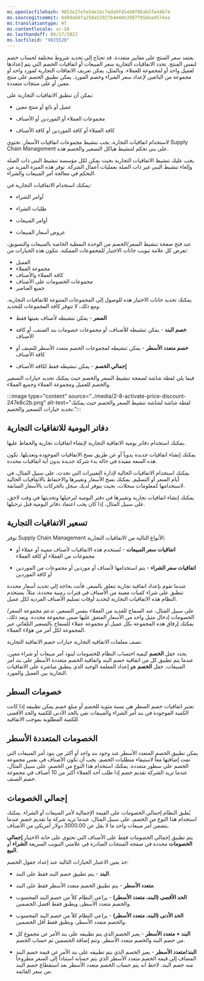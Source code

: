```yaml
---
ms.openlocfilehash: 9853e27efe54e1bc7eda9fd1448f06ab5fe44674
ms.sourcegitcommit: 6d89a68fa258a52927b444de3507785dead574ea
ms.translationtype: HT
ms.contentlocale: ar-SA
ms.lasthandoff: 06/17/2022
ms.locfileid: "9025520"
---
```

يعتمد سعر المنتج على معايير متعددة. قد تحتاج إلى تحديد شروط مختلفة لحساب خصم لنفس المنتج. تحدد الاتفاقيات التجارية سعر المبيعات أو اتفاقيات الخصم التي يتم إعدادها لعميل واحد أو لمجموعة للعملاء. وبالمثل، يمكن تعريف الاتفاقات التجارية لمورد واحد أو مجموعة من البائعين لإعداد سعر الشراء وخصم المورد. يمكن تطبيق الخصم على منتج معين أو على منتجات متعددة. 

يمكن أن تنطبق الاتفاقيات التجارية على:

- عميل أو بائع أو منتج معين

- مجموعات العملاء أو الموردين أو الأصناف

- كافة العملاء أو كافة الموردين أو كافة الأصناف

لاستخدام اتفاقيات التجارة، يجب تنشيط مجموعات اتفاقيات الأسعار. تحتوي Supply Chain Management على بنى تحكم لتنشيط هياكل التسعير والخصم هذه.

يجب عليك تنشيط الاتفاقيات التجارية بحيث يمكن لكل مؤسسة تنشيط البنى ذات الصلة وإلغاء تنشيط البنى غير ذات الصلة بعمليات أعمال الشركة. توفر هذه الميزة المزيد من التحكم في معالجة أمر المبيعات والشراء.

يمكنك استخدام الاتفاقيات التجارية في:

- أوامر الشراء

- طلبات الشراء

- أوامر المبيعات

- عروض أسعار المبيعات

عند فتح صفحة تنشيط السعر/الخصم من الوحدة النمطية الخاصة بالمبيعات والتسويق، تعرض كل علامة تبويب خانات الاختيار للمجموعات الممكنة. تتكون هذه الخيارات من:
 - العميل
 - مجموعة العملاء
 - كافة العملاء والأصناف
 - مجموعات الخصومات على الأصناف
 - جميع العناصر

يمكنك تحديد خانات الاختيار هذه للوصول إلى المجموعات المتنوعة للاتفاقيات التجارية. ومع ذلك، لا تتوفر كافة المجموعات للتحديد. 

- **السعر** - يمكن تنشيطه لأصناف بعينها فقط

- **خصم البند** - يمكن تنشيطه للأصناف، أو مجموعات خصومات بند الصنف، أو كافة الأصناف

- **خصم متعدد الأسطر** - يمكن تنشيطه لمجموعات الخصم متعدد الأسطر للصنف أو كافة الأصناف

- **إجمالي الخصم** - يمكن تنشيطه فقط لكافة الأصناف

فيما يلي لقطة شاشة لصفحة تنشيط السعر والخصم حيث يمكنك تحديد خيارات التسعير والخصم للعميل ومجموعة العملاء وجميع العملاء.

:::image type="content" source="../media/2-8-activate-price-discount-247e8c2b.png" alt-text="لقطة شاشة لشاشة تنشيط السعر والخصم حيث يمكنك تحديد خيارات التسعير والخصم.":::


## <a name="trade-agreement-journals"></a>دفاتر اليومية للاتفاقيات التجارية

يمكنك استخدام دفاتر يومية الاتفاقية التجارية لإنشاء اتفاقيات تجارية والحفاظ عليها.

يمكنك إنشاء اتفاقيات جديدة يدوياً أو عن طريق نسخ الاتفاقيات الموجودة وتعديلها. تكون هذه السعة مفيدة في حالة بدء شركة جديدة بدون أية اتفاقيات محددة. 

يمكنك استخدام الاتفاقيات الحالية لإدارة التغييرات التي تحدث، على سبيل المثال، في أيام السعر أو التسليم. يمكنك نسخ الأسعار وتغييرها والاحتفاظ بالاتفاقيات الحالية لاستخدامها كمعلومات سجلات، بحيث يتوفر لديك سجل بالحركات بالأسعار السابقة.

يمكنك إنشاء اتفاقيات تجارية وتغييرها في دفتر اليومية لترحيلها وتحديثها في وقت لاحق، على سبيل المثال، إذا كان يجب اعتماد دفاتر اليومية قبل ترحيلها.

## <a name="trade-agreement-pricing"></a>تسعير الاتفاقيات التجارية

توفر Supply Chain Management الأنواع التالية من الاتفاقيات التجارية:

- **اتفاقيات سعر المبيعات** - تُستخدم هذه الاتفاقيات لأصناف معينة أو عملاء أو مجموعات من العملاء أو كافة العملاء

- **اتفاقيات سعر الشراء** - يتم استخدامها لأصناف أو موردين أو مجموعات من الموردين أو كافة الموردين

عندما تقوم بإعداد اتفاقية تجارية تتعلق بالسعر، فأنت بحاجة إلى تحديد أسعار محددة تنطبق على شراء كميات معينة من الأصناف في فترات زمنية محددة، مثلاً. يستخدم النظام هذه الاتفاقيات التجارية لتحديد أوقات تسليم الأصناف الفردية لكل عميل.

على سبيل المثال، عند السماح للعديد من العملاء بنفس التسعير، تدعم مجموعة السعر/الخصومات إدخال مثيل واحد من الأسعار المتفق عليها ضمن مجموعة محددة. وبعد ذلك، يمكنك إرفاق هذه المجموعة بكل عميل أو مجموعة عملاء للسماح بالتسعير التلقائي عبر المجموعة لكل أمر من هؤلاء العملاء.

تصف معلمات الاتفاقية التجارية خيارات خصم الاتفاقية التجارية. 

يحدد حقل **الخصم** كيفية احتساب النظام للخصومات لبنود أمر مبيعات أو شراء معين، عندما يتم تطبيق كل من اتفاقية خصم البند واتفاقية الخصم متعددة الأسطر على بند أمر المبيعات. حقل **الخصم** هو إعداد المعلمة الوحيد الذي ينطبق مباشرة على الاتفاقيات التجارية بين العميل والمورد.

## <a name="line-discounts"></a>خصومات السطر

تعتبر اتفاقيات خصم السطر هي نسبة مئوية للخصم أو مبلغ خصم يمكن تطبيقه إذا كانت الكمية الموجودة في بند أمر الشراء والمبيعات تفي بالحد الأدنى للكمية والحد الأقصى للكمية المطلوبة بموجب الاتفاقية.

## <a name="multiline-discounts"></a>الخصومات المتعددة الأسطر

يمكن تطبيق الخصم المتعدد الأسطر عند وجود بند واحد أو أكثر من بنود أمر المبيعات التي تمت إضافتها معاً لاستيفاء متطلبات الخصم. يجب أن تكون الأصناف في نفس مجموعة الخصم على سطور متعددة. يمكنك استخدام هذا النوع من الخصم، على سبيل المثال، عندما تريد الشركة تقديم خصم إذا طلب أحد العملاء أكثر من 10 أصناف في مجموعة خصم الصنف.

## <a name="total-discounts"></a>إجمالي الخصومات

يُطبق النظام إجمالي الخصومات على القيمة الإجمالية لأمر المبيعات أو الشراء. يمكنك استخدام هذا النوع من الخصم، على سبيل المثال، عندما تريد شركة ما تقديم خصم عندما يتضمن أمر مبيعات واحد ما لا يقل عن 3000.00 دولار أمريكي من الأصناف.

يتم تطبيق إجمالي الخصومات فقط على الأصناف التي تحتوي على خانة الاختيار **إجمالي الخصومات** محددة في صفحة المنتجات الصادرة في علامتي التبويب السريعة **الشراء** أو **البيع**.

خذ بعين الاعتبار الخيارات التالية عند إعداد حقول الخصم:

- **البند** - يتم تطبيق خصم البند فقط على البند.

- **متعدد الأسطر** - يتم تطبيق الخصم متعدد الأسطر فقط على البند.

- **الحد الأقصى (البند، متعدد الأسطر)** - يراعي النظام كلاً من خصم البند المحسوب والخصم متعدد الأسطر، ويطبق فقط أفضل الخصمين.

- **الحد الأدنى (البند، متعدد الأسطر)** - يراعي النظام كلاً من خصم البند المحسوب والخصم متعدد الأسطر، ويطبق فقط أقل الخصمين.

- **البند + متعدد الأسطر** - يعبر الخصم الذي يتم تطبيقه على بند الأمر عن مجموع كل من خصم البند والخصم متعدد الأسطر. وتتم إضافة الخصمين ثم حساب الخصم.

- **البند/متعدد الأسطر** - يعبر الخصم الذي يتم تطبيقه على بند الأمر عن قيمة خصم البند المضاف إلى قيمة الخصم متعدد الأسطر الذي يتم حسابه استناداً إلى السعر مطروحاً منه خصم البند. لاحظ أنه يتم حساب الخصم متعدد الأسطر بعد استقطاع خصم البند من سعر القائمة.
